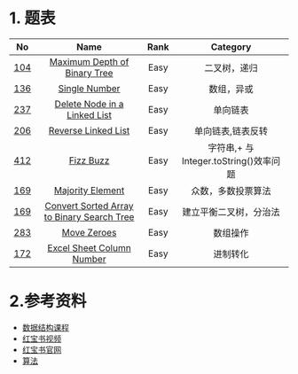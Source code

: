 
# 1. 题表
| No                                                                 |                                                                  Name                                                                  | Rank  |     Category      |
| ------------------------------------------------------------------ | :------------------------------------------------------------------------------------------------------------------------------------: | :---: | :---------------: |
| [104](https://leetcode.com/problems/maximum-depth-of-binary-tree/) | [Maximum Depth of Binary Tree](https://github.com/lihaotong100/leetcode/tree/master/104.%20Maximum%20Depth%20of%20Binary%20Tree(Easy)) | Easy  |   二叉树，递归    |
| [136](https://leetcode.com/problems/single-number/)                |                       [Single Number](https://github.com/lihaotong100/leetcode/tree/master/136.Single%20Number)                        | Easy  |    数组，异或     |
| [237](https://leetcode.com/problems/delete-node-in-a-linked-list/) |    [Delete Node in a Linked List](https://github.com/lihaotong100/leetcode/tree/master/237.Delete%20Node%20in%20a%20Linked%20List)     | Easy  |     单向链表      |
| [206](https://leetcode.com/problems/delete-node-in-a-linked-list/) |                               [Reverse Linked List](https://leetcode.com/problems/reverse-linked-list/)                                | Easy  | 单向链表,链表反转 |
| [412](https://leetcode.com/problems/fizz-buzz/) |                               [Fizz Buzz](https://github.com/lihaotong100/leetcode/tree/master/412.%20Fizz%20Buzz)                                | Easy  | 字符串,+ 与 Integer.toString()效率问题 |
| [169](https://leetcode.com/problems/majority-element/) | [Majority Element](https://github.com/lihaotong100/leetcode/tree/master/169.%20Majority%20Element) | Easy  | 众数，多数投票算法 |
| [169](https://leetcode.com/problems/convert-sorted-array-to-binary-search-tree/) | [ Convert Sorted Array to Binary Search Tree](https://github.com/lihaotong100/leetcode/tree/master/108.%20Convert%20Sorted%20Array%20to%20Binary%20Search%20Tree) | Easy  | 建立平衡二叉树，分治法 |
| [283](https://leetcode.com/problems/move-zeroes/) | [Move Zeroes](https://github.com/lihaotong100/leetcode/tree/master/283.%20Move%20Zeroes) | Easy  | 数组操作 |
| [172](https://leetcode.com/problems/excel-sheet-column-number/) | [Excel Sheet Column Number](https://github.com/lihaotong100/leetcode/tree/master/283.%20Move%20Zeroes) | Easy  | 进制转化 |
# 2.参考资料
* [数据结构课程](https://www.educative.io/courses/data-structures-in-java-an-interview-refresher?aff=K7qB)
* [红宝书视频](https://link.zhihu.com/?target=https%3A//www.youtube.com/watch%3Fv%3D1QZDe28peZk%26list%3DPLRdD1c6QbAqJn0606RlOR6T3yUqFWKwmX)
* [红宝书官网](https://link.zhihu.com/?target=https%3A//algs4.cs.princeton.edu/lectures/)
* [算法](http://jeffe.cs.illinois.edu/teaching/algorithms/)

